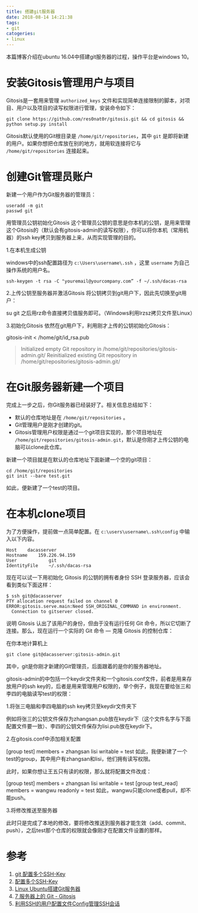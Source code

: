 ```yaml
---
title: 搭建git服务器
date: 2018-08-14 14:21:38
tags:
- git
catogeries:
- linux
---
```

本篇博客介绍在ubuntu 16.04中搭建git服务器的过程，操作平台是windows 10。
<!-- more -->

# 安装Gitosis管理用户与项目
Gitosis是一套用来管理 `authorized_keys` 文件和实现简单连接限制的脚本，对项目、用户以及项目的读写权限进行管理，安装命令如下：

```
git clone https://github.com/res0nat0r/gitosis.git && cd gitosis && python setup.py install
```
Gitosis默认使用的Git根目录是 `/home/git/repositories`，其中 `git` 是即将新建的用户。如果你想把仓库放在别的地方，就用软连接将它与 `/home/git/repositories` 连接起来。


# 创建Git管理员账户
新建一个用户作为Git服务器的管理员：
```
useradd -m git
passwd git
```
用管理员公钥初始化Gitosis
这个管理员公钥的意思是你本机的公钥，是用来管理这个Gitosis的（默认会有gitosis-admin的读写权限），你可以将你本机（常用机器）的ssh key拷贝到服务器上来，从而实现管理的目的。

1.在本机生成公钥

windows中的ssh配置路径为 `c:\Users\username\.ssh` ，这里 `username` 为自己操作系统的用户名。
```
ssh-keygen -t rsa -C "youremail@yourcompany.com” -f ~/.ssh/dacas-rsa
```

2.上传公钥至服务器并激活Gitosis
将公钥拷贝到git用户下，因此先切换至git用户：

su git
之后用rz命令直接拷贝值服务即可。（Windows利用lrzsz拷贝文件至Linux）

3.初始化Gitosis
依然在git用户下，利用刚才上传的公钥初始化Gitosis：

gitosis-init < /home/git/id_rsa.pub

> Initialized empty Git repository in /home/git/repositories/gitosis-admin.git/
> Reinitialized existing Git repository in /home/git/repositories/gitosis-admin.git/

# 在Git服务器新建一个项目
完成上一步之后，你Git服务器已经装好了。相关信息总结如下：

- 默认的仓库地址是在 `/home/git/repositories` 。
- Git管理用户是刚才创建的git。
- Gitosis管理用户权限是通过一个git项目实现的，那个项目地址在 `/home/git/repositories/gitosis-admin.git`，默认是你刚才上传公钥的电脑可以clone此仓库。

新建一个项目就是在默认的仓库地址下面新建一个空的git项目：
```
cd /home/git/repositories
git init --bare test.git
```
如此，便新建了一个test的项目。

# 在本机clone项目
为了方便操作，提前做一点简单配置。在 `c:\users\username\.ssh\config` 中输入以下内容。
```
Host 	dacasserver
Hostname	159.226.94.159
User			git
IdentityFile	~/.ssh/dacas-rsa
```

现在可以试一下用初始化 Gitosis 的公钥的拥有者身份 SSH 登录服务器，应该会看到类似下面这样：
```
$ ssh git@dacasserver
PTY allocation request failed on channel 0
ERROR:gitosis.serve.main:Need SSH_ORIGINAL_COMMAND in environment.
  Connection to gitserver closed.
```
说明 Gitosis 认出了该用户的身份，但由于没有运行任何 Git 命令，所以它切断了连接。那么，现在运行一个实际的 Git 命令 — 克隆 Gitosis 的控制仓库：

在你本地计算机上
```
git clone git@dacasserver:gitosis-admin.git
```
其中，git是你刚才新建的Git管理员，后面跟着的是你的服务器地址。

gitosis-admin的中包括一个keydir文件夹和一个gitosis.conf文件，前者是用来存放用户的ssh key的，后者是用来管理用户权限的，举个例子，我现在要给张三和李四的电脑读写test的权限：

1.将张三电脑和李四电脑的ssh key拷贝至keydir文件夹下

例如将张三的公钥文件保存为zhangsan.pub放在keydir下（这个文件名字与下面配置文件要一致）、李四的公钥文件保存为lisi.pub放在keydir下。

2.在gitosis.conf中添加相关配置

[group test]
members = zhangsan lisi
writable = test
如此，我便新建了一个test的group，其中用户有zhangsan和lisi，他们拥有读写权限。

此时，如果你想让王五只有读的权限，那么就将配置文件改成：

[group test]
members = zhangsan lisi
writable = test
[group test_read]
members = wangwu
readonly = test
如此，wangwu只能clone或者pull，却不能push。

3.将修改推送至服务器

此时只是完成了本地的修改，要将修改推送到服务器才能生效（add、commit、push），之后test那个仓库的权限就会像刚才在配置文件设置的那样。


# 参考
1. [git 配置多个SSH-Key](https://my.oschina.net/stefanzhlg/blog/529403)
2. [配置多个SSH-Key](https://www.jianshu.com/p/7a7b98d05fd8)
3. [Linux Ubuntu搭建Git服务器](https://segmentfault.com/a/1190000015020195)
4. [7 服务器上的 Git - Gitosis](https://git-scm.com/book/zh/v1/%E6%9C%8D%E5%8A%A1%E5%99%A8%E4%B8%8A%E7%9A%84-Git-Gitosis)
5. [利用SSH的用户配置文件Config管理SSH会话](https://www.hi-linux.com/posts/14346.html)